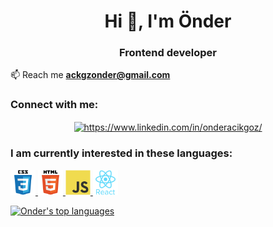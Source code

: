 <h1 align="center">Hi 👋, I'm Önder</h1>
<h3 align="center">Frontend developer</h3>

📫 Reach me **ackgzonder@gmail.com**

<h3 align="left">Connect with me:</h3>
<p align="center">
<a href="https://www.linkedin.com/in/onderacikgoz/" target="blank"><img align="center" src="https://cdn.jsdelivr.net/npm/simple-icons@3.0.1/icons/linkedin.svg" alt="https://www.linkedin.com/in/onderacikgoz/" height="30" width="40" /></a>
</p>

<h3 align="left">I am currently interested in these languages:</h3>
<p align="left"> <a href="https://www.w3schools.com/css/" target="_blank"> <img src="https://raw.githubusercontent.com/devicons/devicon/master/icons/css3/css3-original-wordmark.svg" alt="css3" width="40" height="40"/> </a> <a href="https://www.w3.org/html/" target="_blank"> <img src="https://raw.githubusercontent.com/devicons/devicon/master/icons/html5/html5-original-wordmark.svg" alt="html5" width="40" height="40"/> </a> <a href="https://developer.mozilla.org/en-US/docs/Web/JavaScript" target="_blank"> <img src="https://raw.githubusercontent.com/devicons/devicon/master/icons/javascript/javascript-original.svg" alt="javascript" width="40" height="40"/> </a> <a href="https://reactjs.org/" target="_blank"> <img src="https://raw.githubusercontent.com/devicons/devicon/master/icons/react/react-original-wordmark.svg" alt="reactjs" width="40" height="40"/> </a> </p>

[![Onder's top languages](https://github-readme-stats.vercel.app/api/top-langs/?username=ondeer&theme=blue-green)](https://github.com/anuraghazra/github-readme-stats)
